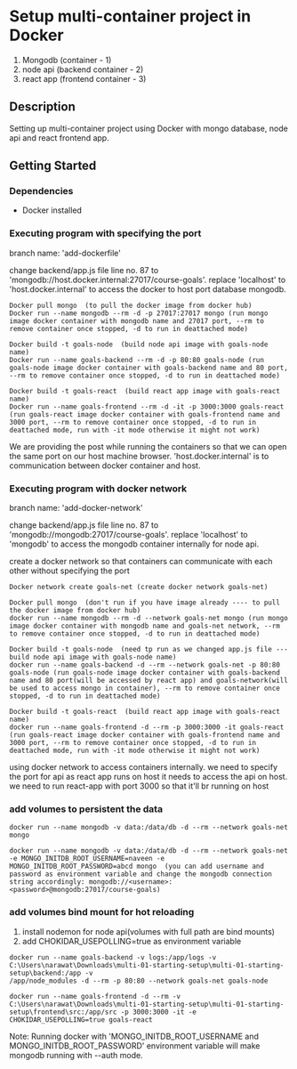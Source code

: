 # Setup multi-container project in Docker

1. Mongodb (container - 1)
2. node api (backend container - 2)
3. react app (frontend container - 3)

## Description

Setting up multi-container project using Docker with mongo database, node api and react frontend app.

## Getting Started

### Dependencies

- Docker installed

### Executing program with specifying the port

branch name: 'add-dockerfile'

change backend/app.js file line no. 87 to 'mongodb://host.docker.internal:27017/course-goals'. replace 'localhost' to 'host.docker.internal' to access the docker to host port database mongodb.

```
Docker pull mongo  (to pull the docker image from docker hub)
Docker run --name mongodb --rm -d -p 27017:27017 mongo (run mongo image docker container with mongodb name and 27017 port, --rm to remove container once stopped, -d to run in deattached mode)
```

```
Docker build -t goals-node  (build node api image with goals-node name)
Docker run --name goals-backend --rm -d -p 80:80 goals-node (run goals-node image docker container with goals-backend name and 80 port, --rm to remove container once stopped, -d to run in deattached mode)
```

```
Docker build -t goals-react  (build react app image with goals-react name)
Docker run --name goals-frontend --rm -d -it -p 3000:3000 goals-react (run goals-react image docker container with goals-frontend name and 3000 port, --rm to remove container once stopped, -d to run in deattached mode, run with -it mode otherwise it might not work)
```

We are providing the post while running the containers so that we can open the same port on our host machine browser. 'host.docker.internal' is to communication between docker container and host.

### Executing program with docker network

branch name: 'add-docker-network'

change backend/app.js file line no. 87 to 'mongodb://mongodb:27017/course-goals'. replace 'localhost' to 'mongodb' to access the mongodb container internally for node api.

create a docker network so that containers can communicate with each other without specifying the port

```
Docker network create goals-net (create docker network goals-net)
```

```
Docker pull mongo  (don't run if you have image already ---- to pull the docker image from docker hub)
docker run --name mongodb --rm -d --network goals-net mongo (run mongo image docker container with mongodb name and goals-net network, --rm to remove container once stopped, -d to run in deattached mode)
```

```
Docker build -t goals-node  (need tp run as we changed app.js file --- build node api image with goals-node name)
docker run --name goals-backend -d --rm --network goals-net -p 80:80  goals-node (run goals-node image docker container with goals-backend name and 80 port(will be accessed by react app) and goals-network(will be used to access mongo in container), --rm to remove container once stopped, -d to run in deattached mode)
```

```
Docker build -t goals-react  (build react app image with goals-react name)
docker run --name goals-frontend -d --rm -p 3000:3000 -it goals-react (run goals-react image docker container with goals-frontend name and 3000 port, --rm to remove container once stopped, -d to run in deattached mode, run with -it mode otherwise it might not work)
```

using docker network to access containers internally. we need to specify the port for api as react app runs on host it needs to access the api on host. we need to run react-app with port 3000 so that it'll br running on host

### add volumes to persistent the data

```
docker run --name mongodb -v data:/data/db -d --rm --network goals-net  mongo
```

```
docker run --name mongodb -v data:/data/db -d --rm --network goals-net -e MONGO_INITDB_ROOT_USERNAME=naveen -e MONGO_INITDB_ROOT_PASSWORD=abcd mongo  (you can add username and password as environment variable and change the mongodb connection string accordingly: mongodb://<username>:<password>@mongodb:27017/course-goals)
```

### add volumes bind mount for hot reloading

1. install nodemon for node api(volumes with full path are bind mounts)
2. add CHOKIDAR_USEPOLLING=true as environment variable

```
docker run --name goals-backend -v logs:/app/logs -v C:\Users\narawat\Downloads\multi-01-starting-setup\multi-01-starting-setup\backend:/app -v
/app/node_modules -d --rm -p 80:80 --network goals-net goals-node
```

```
docker run --name goals-frontend -d --rm -v C:\Users\narawat\Downloads\multi-01-starting-setup\multi-01-starting-setup\frontend\src:/app/src -p 3000:3000 -it -e CHOKIDAR_USEPOLLING=true goals-react
```

Note: Running docker with 'MONGO_INITDB_ROOT_USERNAME and MONGO_INITDB_ROOT_PASSWORD' environment variable will make mongodb running with --auth mode.
